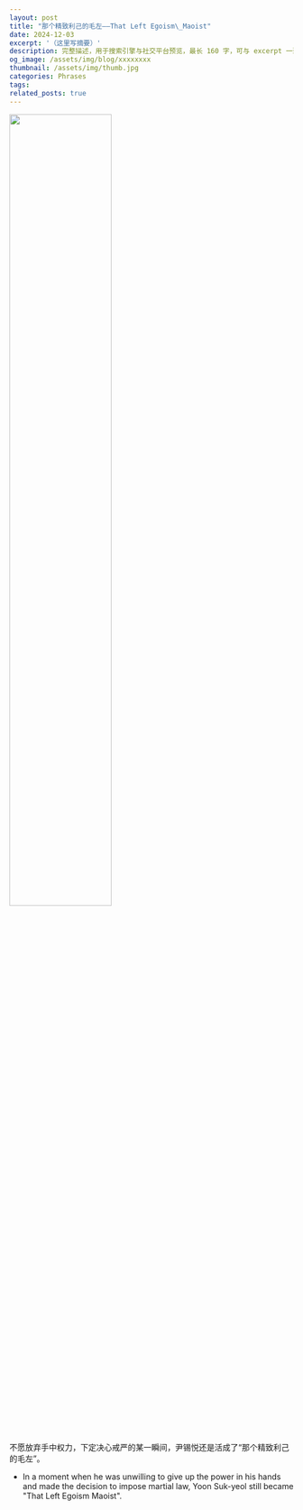 ```yaml
---
layout: post
title: "那个精致利己的毛左——That Left Egoism\_Maoist"
date: 2024-12-03
excerpt: '（这里写摘要）'
description: 完整描述，用于搜索引擎与社交平台预览，最长 160 字，可与 excerpt 一致
og_image: /assets/img/blog/xxxxxxxx
thumbnail: /assets/img/thumb.jpg
categories: Phrases
tags: 
related_posts: true
---
```


<img src="{{ '/assets/img/blog/xxxxxxxx' | relative_url }}" style="width:60%;">

不愿放弃手中权力，下定决心戒严的某一瞬间，尹锡悦还是活成了“那个精致利己的毛左”。

- In a moment when he was unwilling to give up the power in his hands and made the decision to impose martial law, Yoon Suk-yeol still became "That Left Egoism Maoist".